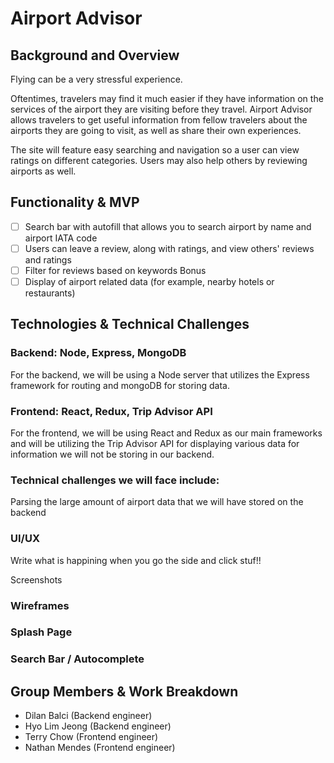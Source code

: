 # Airport Advisor


## Background and Overview

Flying can be a very stressful experience.  

Oftentimes, travelers may find it much easier if they have information on the services of the airport they are visiting before they travel. Airport Advisor allows travelers to get useful information from fellow travelers about the airports they are going to visit, as well as share their own experiences.  

The site will feature easy searching and navigation so a user can view ratings on different categories. Users may also help others by reviewing airports as well.

## Functionality & MVP

- [ ] Search bar with autofill that allows you to search airport by name and airport IATA code
- [ ] Users can leave a review, along with ratings, and view others' reviews and ratings
- [ ] Filter for reviews based on keywords
Bonus
- [ ] Display of airport related data (for example, nearby hotels or restaurants)

## Technologies & Technical Challenges

### Backend: Node, Express, MongoDB

For the backend, we will be using a Node server that utilizes the Express framework for routing and mongoDB for storing data.

### Frontend: React, Redux, Trip Advisor API

For the frontend, we will be using React and Redux as our main frameworks and will be utilizing the Trip Advisor API for displaying various data for information we will not be storing in our backend.

### Technical challenges we will face include:

Parsing the large amount of airport data that we will have stored on the backend

### UI/UX


Write what is happining when you go the side and click stuf!!
<!-- Like this: -->
<!-- The goal is to make a sleek and intuitive interface for users to be able to pick up and engage with quickly. Pages will be self explanatory with a minimal feel as to not overwhelm users.

The app will consist of a single page upon logging in with a welcome banner and a sidebar that can be used for navigation between different document rooms. The sidebar will collapse upon entering a document room for a full-screen experience with a clickable tab to reopen the sidebar in order to navigate elsewhere.

Document pages will start out as a blank canvas and include a toolbar to switch between text and drawing modes with their own prospective editing tools such as font size and pen width.

The top of the screen will feature an unobtrusive fixed bar for document information such as name and creator, a log out button, and links to the GitHub repository as well as a dropdown menu with links to each contributing developer's information. -->


Screenshots

### Wireframes
### Splash Page
### Search Bar / Autocomplete


## Group Members & Work Breakdown

- Dilan Balci (Backend engineer)
- Hyo Lim Jeong (Backend engineer)
- Terry Chow (Frontend engineer)
- Nathan Mendes (Frontend engineer)
